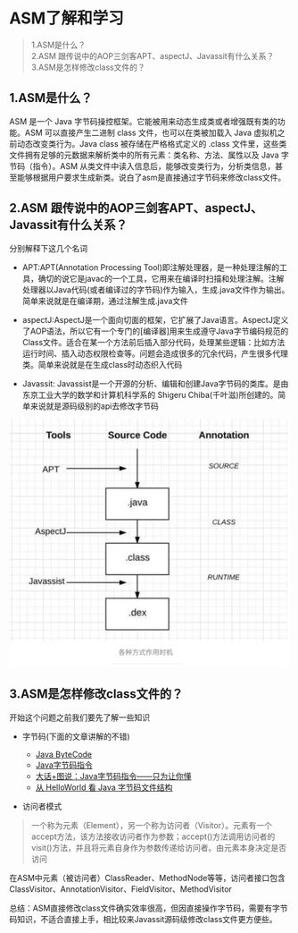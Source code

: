 # ASM了解和学习
> 1.ASM是什么？
<br>2.ASM 跟传说中的AOP三剑客APT、aspectJ、Javassit有什么关系？
<br>3.ASM是怎样修改class文件的？

## 1.ASM是什么？

ASM 是一个 Java 字节码操控框架。它能被用来动态生成类或者增强既有类的功能。ASM 可以直接产生二进制 class 文件，也可以在类被加载入 Java 虚拟机之前动态改变类行为。Java class 被存储在严格格式定义的 .class 文件里，这些类文件拥有足够的元数据来解析类中的所有元素：类名称、方法、属性以及 Java 字节码（指令）。ASM 从类文件中读入信息后，能够改变类行为，分析类信息，甚至能够根据用户要求生成新类。说白了asm是直接通过字节码来修改class文件。

## 2.ASM 跟传说中的AOP三剑客APT、aspectJ、Javassit有什么关系？

分别解释下这几个名词

- APT:APT(Annotation Processing Tool)即注解处理器，是一种处理注解的工具，确切的说它是javac的一个工具，它用来在编译时扫描和处理注解。注解处理器以Java代码(或者编译过的字节码)作为输入，生成.java文件作为输出。简单来说就是在编译期，通过注解生成.java文件

- aspectJ:AspectJ是一个面向切面的框架，它扩展了Java语言。AspectJ定义了AOP语法，所以它有一个专门的[编译器]用来生成遵守Java字节编码规范的Class文件。适合在某一个方法前后插入部分代码，处理某些逻辑：比如方法运行时间、插入动态权限检查等。问题会造成很多的冗余代码，产生很多代理类。简单来说就是在生成class时动态织入代码

- Javassit: Javassist是一个开源的分析、编辑和创建Java字节码的类库。是由东京工业大学的数学和计算机科学系的 Shigeru Chiba(千叶滋)所创建的。简单来说就是源码级别的api去修改字节码

![image](images/pic1.png)

## 3.ASM是怎样修改class文件的？
开始这个问题之前我们要先了解一些知识
- 字节码(下面的文章讲解的不错)
  - [Java ByteCode](https://www.jianshu.com/p/92a75a18cbc1)<br>
  - [Java字节码指令](https://www.cnblogs.com/faunjoe88/p/8126464.html)<br>
  - [大话+图说：Java字节码指令——只为让你懂](https://segmentfault.com/a/1190000008606277)<br>
  - [从 HelloWorld 看 Java 字节码文件结构](https://cloud.tencent.com/developer/article/1096582)

- 访问者模式

> 一个称为元素（Element），另一个称为访问者（Visitor）。元素有一个accept方法，该方法接收访问者作为参数；accept()方法调用访问者的visit()方法，并且将元素自身作为参数传递给访问者。由元素本身决定是否访问

在ASM中元素（被访问者）ClassReader、MethodNode等等，访问者接口包含ClassVisitor、AnnotationVisitor、FieldVisitor、MethodVisitor





总结：ASM直接修改class文件确实效率很高，但因直接操作字节码，需要有字节码知识，不适合直接上手，相比较来Javassit源码级修改class文件更方便些。
